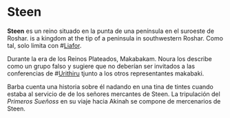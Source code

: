 # Steen

**Steen** es un reino situado en la punta de una península en el suroeste de Roshar. is a kingdom at the tip of a peninsula in southwestern Roshar. Como tal, solo limita con #[Liafor](locations/liafor).

Durante la era de los Reinos Plateados, Makabakam. Noura los describe como un grupo falso y sugiere que no deberían ser invitados a las conferencias de #[Urithiru](locations/urithiru) tjunto a los otros representantes makabaki. 

Barba cuenta una historia sobre él nadando en una tina de tintes cuando estaba al servicio de de los señores mercantes de Steen. La tripulación del _Primeros Sueñoss_ en su viaje hacia Akinah se compone de mercenarios de Steen. 
